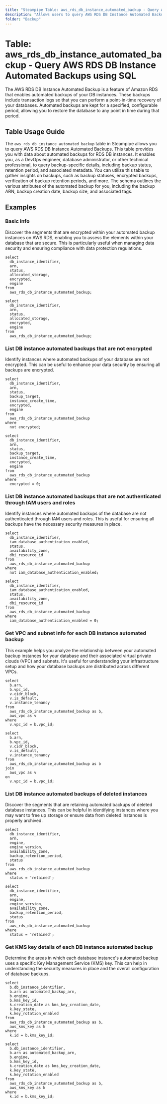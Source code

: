 ```yaml
---
title: "Steampipe Table: aws_rds_db_instance_automated_backup - Query AWS RDS DB Instance Automated Backups using SQL"
description: "Allows users to query AWS RDS DB Instance Automated Backups and retrieve data about automated backups for RDS DB instances."
folder: "Backup"
---
```


# Table: aws_rds_db_instance_automated_backup - Query AWS RDS DB Instance Automated Backups using SQL

The AWS RDS DB Instance Automated Backup is a feature of Amazon RDS that enables automated backups of your DB instances. These backups include transaction logs so that you can perform a point-in-time recovery of your databases. Automated backups are kept for a specified, configurable period, allowing you to restore the database to any point in time during that period.

## Table Usage Guide

The `aws_rds_db_instance_automated_backup` table in Steampipe allows you to query AWS RDS DB Instance Automated Backups. This table provides you with data about automated backups for RDS DB instances. It enables you, as a DevOps engineer, database administrator, or other technical professional, to query backup-specific details, including backup status, retention period, and associated metadata. You can utilize this table to gather insights on backups, such as backup statuses, encrypted backups, verification of backup retention periods, and more. The schema outlines the various attributes of the automated backup for you, including the backup ARN, backup creation date, backup size, and associated tags.

## Examples

### Basic info
Discover the segments that are encrypted within your automated backup instances on AWS RDS, enabling you to assess the elements within your database that are secure. This is particularly useful when managing data security and ensuring compliance with data protection regulations.

```sql+postgres
select
  db_instance_identifier,
  arn,
  status,
  allocated_storage,
  encrypted,
  engine
from
  aws_rds_db_instance_automated_backup;
```

```sql+sqlite
select
  db_instance_identifier,
  arn,
  status,
  allocated_storage,
  encrypted,
  engine
from
  aws_rds_db_instance_automated_backup;
```

### List DB instance automated backups that are not encrypted
Identify instances where automated backups of your database are not encrypted. This can be useful to enhance your data security by ensuring all backups are encrypted.

```sql+postgres
select
  db_instance_identifier,
  arn,
  status,
  backup_target,
  instance_create_time,
  encrypted,
  engine
from
  aws_rds_db_instance_automated_backup
where
  not encrypted;
```

```sql+sqlite
select
  db_instance_identifier,
  arn,
  status,
  backup_target,
  instance_create_time,
  encrypted,
  engine
from
  aws_rds_db_instance_automated_backup
where
  encrypted = 0;
```

### List DB instance automated backups that are not authenticated through IAM users and roles
Identify instances where automated backups of the database are not authenticated through IAM users and roles. This is useful for ensuring all backups have the necessary security measures in place.

```sql+postgres
select
  db_instance_identifier,
  iam_database_authentication_enabled,
  status,
  availability_zone,
  dbi_resource_id
from
  aws_rds_db_instance_automated_backup
where
  not iam_database_authentication_enabled;
```

```sql+sqlite
select
  db_instance_identifier,
  iam_database_authentication_enabled,
  status,
  availability_zone,
  dbi_resource_id
from
  aws_rds_db_instance_automated_backup
where
  iam_database_authentication_enabled = 0;
```

### Get VPC and subnet info for each DB instance automated backup
This example helps you analyze the relationship between your automated backup instances for your database and their associated virtual private clouds (VPC) and subnets. It's useful for understanding your infrastructure setup and how your database backups are distributed across different VPCs.

```sql+postgres
select
  b.arn,
  b.vpc_id,
  v.cidr_block,
  v.is_default,
  v.instance_tenancy
from
  aws_rds_db_instance_automated_backup as b,
  aws_vpc as v
where
  v.vpc_id = b.vpc_id;
```

```sql+sqlite
select
  b.arn,
  b.vpc_id,
  v.cidr_block,
  v.is_default,
  v.instance_tenancy
from
  aws_rds_db_instance_automated_backup as b
join
  aws_vpc as v
on
  v.vpc_id = b.vpc_id;
```

### List DB instance automated backups of deleted instances
Discover the segments that are retaining automated backups of deleted database instances. This can be helpful in identifying instances where you may want to free up storage or ensure data from deleted instances is properly archived.

```sql+postgres
select
  db_instance_identifier,
  arn,
  engine,
  engine_version,
  availability_zone,
  backup_retention_period,
  status
from
  aws_rds_db_instance_automated_backup
where
  status = 'retained';
```

```sql+sqlite
select
  db_instance_identifier,
  arn,
  engine,
  engine_version,
  availability_zone,
  backup_retention_period,
  status
from
  aws_rds_db_instance_automated_backup
where
  status = 'retained';
```

### Get KMS key details of each DB instance automated backup
Determine the areas in which each database instance's automated backup uses a specific Key Management Service (KMS) key. This can help in understanding the security measures in place and the overall configuration of database backups.

```sql+postgres
select
  b.db_instance_identifier,
  b.arn as automated_backup_arn,
  b.engine,
  b.kms_key_id,
  k.creation_date as kms_key_creation_date,
  k.key_state,
  k.key_rotation_enabled
from
  aws_rds_db_instance_automated_backup as b,
  aws_kms_key as k
where
  k.id = b.kms_key_id;
```

```sql+sqlite
select
  b.db_instance_identifier,
  b.arn as automated_backup_arn,
  b.engine,
  b.kms_key_id,
  k.creation_date as kms_key_creation_date,
  k.key_state,
  k.key_rotation_enabled
from
  aws_rds_db_instance_automated_backup as b,
  aws_kms_key as k
where
  k.id = b.kms_key_id;
```